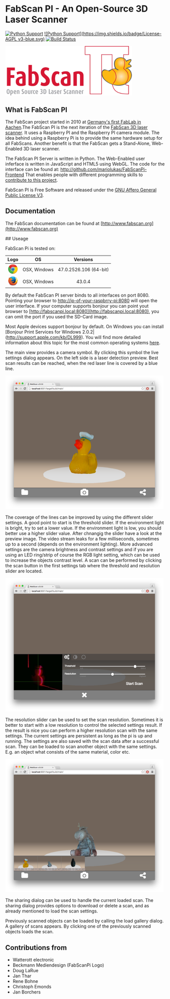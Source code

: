 # FabScan PI - An Open-Source 3D Laser Scanner

[![Python Support](https://img.shields.io/badge/Python-2.7-green.svg)](https://www.python.org/)
[![Python Support](https://img.shields.io/badge/License-AGPL v3-blue.svg)](http://www.gnu.org/licenses/agpl-3.0.de.html)
[![Build Status](https://travis-ci.org/mariolukas/FabScanPi-Server.svg?branch=master)](https://travis-ci.org/mariolukas/FabScanPi-Frontend.svg?branch=master)

<img src="docs/images/logo.jpg" width="400">

## What is FabScan PI

The FabScan project started in 2010 at [Germany's first FabLab in Aachen](http://hci.rwth-aachen.de/fablab).The 
FabScan PI is the next iteration of the [FabScan 3D laser scanner](http://hci.rwth-aachen.de/fabscan). It uses a Raspberry PI and the Raspberry PI
camera module. The idea behind using a Raspberry Pi is to provide the same hardware setup for all FabScans.
Another benefit is that the FabScan gets a Stand-Alone, Web-Enabled 3D laser scanner.

The FabScan PI Server is written in Python. The Web-Enabled user inferface is written in JavaScript and HTML5 using WebGL. The code for 
the interface can be found at: http://github.com/mariolukas/FabScanPi-Frontend
That enables people with different programming skills to [contribute to this project](Readme.md#contribute).

FabScan PI is Free Software and released under the [GNU Affero General Public License V3](http://www.gnu.org/licenses/agpl.html).

## Documentation
The FabScan documentation can be found at [http://www.fabscan.org](http://www.fabscan.org)


##<a name="useage"></a> Useage

FabScan Pi is tested on: 


| Logo                            | OS             | Versions     | 
|:-------------------------------:|:--------------:|:------------:|
| <img src="docs/images/chrome-logo.png" width="30" height="30">  | OSX, Windows   | 47.0.2526.106 (64-bit) |
| <img src="docs/images/firefox-logo.png" width="30" height="30">  | OSX, Windows   | 43.0.4 |


By default the FabScan PI server binds to all interfaces on port 8080. Pointing your browser to 
[http://ip-of-your-raspbrry-pi:8080](http://ip-of-your-raspbrry-pi:8080) will open the user interface. If your computer supports bonjour
you can point yout browser to [http://fabscanpi.local:8080](http://fabscanpi.local:8080), you can omit the port if you used the SD-Card
image.


Most Apple devices support bonjour by default. On Windows you can install [Bonjour Print Services for Windows 2.0.2|
(http://support.apple.com/kb/DL999). You will find more detailed information about this topic for the most common 
operating systems [here](https://learn.adafruit.com/bonjour-zeroconf-networking-for-windows-and-linux/overview).

The main view provides a camera symbol. By clicking this symbol the live settings dialog appears. On the left side
is a laser detection preview. Best scan results can be reached, when the red laser line is covered by a blue line.

<img width="500" src="docs/images/main-view.png">

The coverage of the lines can be improved by using the different slider settings. A good point to start is the 
threshold slider. If the environment light is bright, try to set a lower value. If the environment light is low, 
you should better use a higher slider value. After chnangig the slider have a look at the preview image. The video
stream leaks for a few milliseconds, sometimes up to a second (depends on the environment lighting). More advanced
settings are the camera brightness and contrast settings and if you are using an LED ring/strip of course the 
RGB light setting, which can be used to increase the objects contrast level. A scan can be performed by clicking
the scan button in the first settings tab where the threshold and resolution slider are located.

<img width="500" src="docs/images/settings.png">

The resolution slider can be used to set the scan resolution. Sometimes it is better to start with a low resolution
to control the selected settings result. If the result is nice you can perform a higher resolution scan with the 
same settings. The current settings are persistent as long as the pi is up and running. The settings are also saved
with the scan data after a successful scan. They can be loaded to scan another object with the same settings. E.g. an 
object what consists of the same material, color etc. 

<img width="500" src="docs/images/loading-view.png">

The sharing dialog can be used to handle the current loaded scan. The sharing dialog provides options to download or 
delete a scan, and as already mentioned to load the scan settings. 

Previously scanned objects can be loaded by calling the load gallery dialog. A gallery of scans appears. By clicking
one of the previously scanned objects loads the scan.



## Contributions from
* Watterott electronic
* Beckmann Mediendesign (FabScanPi Logo)
* Doug LaRue 
* Jan Thar
* Rene Bohne
* Christoph Emonds
* Jan Borchers
